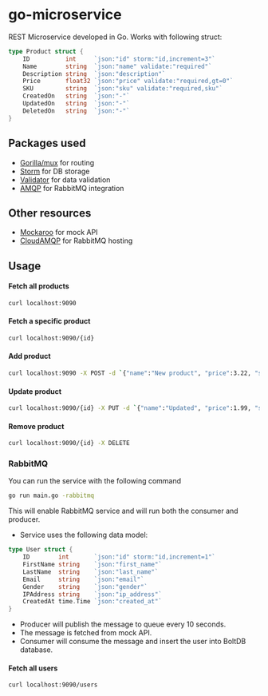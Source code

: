 # go-microservice
REST Microservice developed in Go. Works with following struct:
```go
type Product struct {
	ID          int     `json:"id" storm:"id,increment=3"`
	Name        string  `json:"name" validate:"required"`
	Description string  `json:"description"`
	Price       float32 `json:"price" validate:"required,gt=0"`
	SKU         string  `json:"sku" validate:"required,sku"`
	CreatedOn   string  `json:"-"`
	UpdatedOn   string  `json:"-"`
	DeletedOn   string  `json:"-"`
}
```

## Packages used
- [Gorilla/mux](https://github.com/gorilla/mux) for routing
- [Storm](https://github.com/asdine/storm) for DB storage
- [Validator](https://github.com/go-playground/validator) for data validation
- [AMQP](https://github.com/streadway/amqp) for RabbitMQ integration

## Other resources
- [Mockaroo](https://https://www.mockaroo.com) for mock API
- [CloudAMQP](https://www.cloudamqp.com) for RabbitMQ hosting


## Usage
#### Fetch all products
```sh
curl localhost:9090
```

#### Fetch a specific product
```sh
curl localhost:9090/{id}
```
#### Add product
```sh
curl localhost:9090 -X POST -d `{"name":"New product", "price":3.22, "sku":"abc-abcd-abcde"...}`
```

#### Update product
```sh
curl localhost:9090/{id} -X PUT -d `{"name":"Updated", "price":1.99, "sku":"abc-abcd-abcde"...}`
```

#### Remove product
```sh
curl localhost:9090/{id} -X DELETE
```

### RabbitMQ
You can run the service with the following command
```sh
go run main.go -rabbitmq
```

This will enable RabbitMQ service and will run both the consumer and producer.
- Service uses the following data model:
```go
type User struct {
	ID        int       `json:"id" storm:"id,increment=1"`
	FirstName string    `json:"first_name"`
	LastName  string    `json:"last_name"`
	Email     string    `json:"email"`
	Gender    string    `json:"gender"`
	IPAddress string    `json:"ip_address"`
	CreatedAt time.Time `json:"created_at"`
}
```
- Producer will publish the message to queue every 10 seconds.
- The message is fetched from mock API.
- Consumer will consume the message and insert the user into BoltDB database.

#### Fetch all users
```sh
curl localhost:9090/users
```


